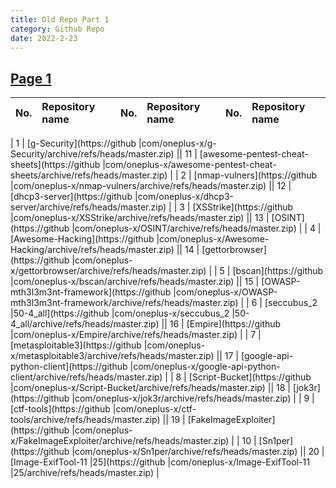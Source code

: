```yaml
---
title: Old Repo Part 1
category: Github Repo
date: 2022-2-23
---
```

## [Page 1](https://github.com/orgs/oneplus-x/repositories?page=1)

| No. | Repository name | No. | Repository name | No. | Repository name |
| :-------- | :-------- | :-------- | :-------- | :-------- | :-------- |

| 1 | [g-Security](https://github |com/oneplus-x/g-Security/archive/refs/heads/master.zip) || 11 | [awesome-pentest-cheat-sheets](https://github |com/oneplus-x/awesome-pentest-cheat-sheets/archive/refs/heads/master.zip) |
| 2 | [nmap-vulners](https://github |com/oneplus-x/nmap-vulners/archive/refs/heads/master.zip) || 12 | [dhcp3-server](https://github |com/oneplus-x/dhcp3-server/archive/refs/heads/master.zip) |
| 3 | [XSStrike](https://github |com/oneplus-x/XSStrike/archive/refs/heads/master.zip) || 13 | [OSINT](https://github |com/oneplus-x/OSINT/archive/refs/heads/master.zip) |
| 4 | [Awesome-Hacking](https://github |com/oneplus-x/Awesome-Hacking/archive/refs/heads/master.zip) || 14 | [gettorbrowser](https://github |com/oneplus-x/gettorbrowser/archive/refs/heads/master.zip) |
| 5 | [bscan](https://github |com/oneplus-x/bscan/archive/refs/heads/master.zip) || 15 | [OWASP-mth3l3m3nt-framework](https://github |com/oneplus-x/OWASP-mth3l3m3nt-framework/archive/refs/heads/master.zip) |
| 6 | [seccubus_2 |50-4_all](https://github |com/oneplus-x/seccubus_2 |50-4_all/archive/refs/heads/master.zip) || 16 | [Empire](https://github |com/oneplus-x/Empire/archive/refs/heads/master.zip) |
| 7 | [metasploitable3](https://github |com/oneplus-x/metasploitable3/archive/refs/heads/master.zip) || 17 | [google-api-python-client](https://github |com/oneplus-x/google-api-python-client/archive/refs/heads/master.zip) |
| 8 | [Script-Bucket](https://github |com/oneplus-x/Script-Bucket/archive/refs/heads/master.zip) || 18 | [jok3r](https://github |com/oneplus-x/jok3r/archive/refs/heads/master.zip) |
| 9 | [ctf-tools](https://github |com/oneplus-x/ctf-tools/archive/refs/heads/master.zip) || 19 | [FakeImageExploiter](https://github |com/oneplus-x/FakeImageExploiter/archive/refs/heads/master.zip) |
| 10 | [Sn1per](https://github |com/oneplus-x/Sn1per/archive/refs/heads/master.zip) || 20 | [Image-ExifTool-11 |25](https://github |com/oneplus-x/Image-ExifTool-11 |25/archive/refs/heads/master.zip) |

